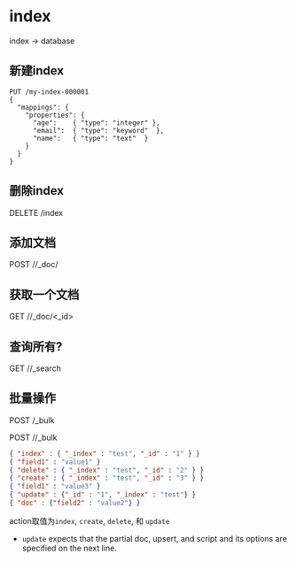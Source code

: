 # index

index -> database

## 新建index

```shell
PUT /my-index-000001
{
  "mappings": {
    "properties": {
      "age":    { "type": "integer" },  
      "email":  { "type": "keyword"  }, 
      "name":   { "type": "text"  }     
    }
  }
}
```

## 删除index

DELETE /index

## 添加文档

POST /<target>/_doc/

## 获取一个文档

GET /<index>/_doc/<_id>

## 查询所有?

GET /<index>/_search

## 批量操作

POST /_bulk

POST /<target>/_bulk

```json
{ "index" : { "_index" : "test", "_id" : "1" } }
{ "field1" : "value1" }
{ "delete" : { "_index" : "test", "_id" : "2" } }
{ "create" : { "_index" : "test", "_id" : "3" } }
{ "field1" : "value3" }
{ "update" : {"_id" : "1", "_index" : "test"} }
{ "doc" : {"field2" : "value2"} }
```

action取值为`index`, `create`, `delete`, 和 `update`

- `update`
    expects that the partial doc, upsert, and script and its options are specified on the next line.
